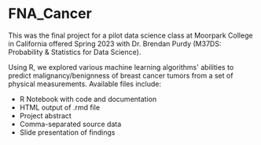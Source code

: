 # FNA_Cancer
This was the final project for a pilot data science class at Moorpark College in California offered Spring 2023 with Dr. Brendan Purdy (M37DS: Probability & Statistics for Data Science).

Using R, we explored various machine learning algorithms' abilities to predict malignancy/benignness of breast cancer tumors from a set of physical measurements. Available files include:
* R Notebook with code and documentation
* HTML output of .rmd file
* Project abstract
* Comma-separated source data
* Slide presentation of findings
